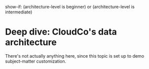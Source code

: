 <config>
show-if: (architecture-level is beginner) or (architecture-level is intermediate)
</config>

# Deep dive: CloudCo's data architecture

There's not actually anything here, since this topic is set up to demo subject-matter customization.
